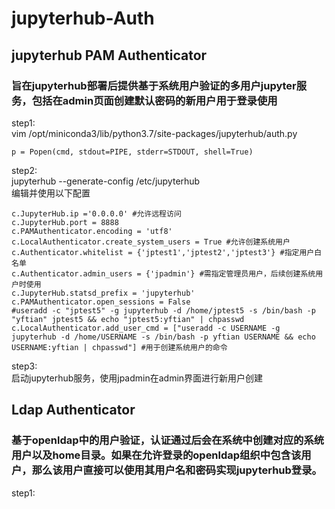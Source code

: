# jupyterhub-Auth 
## jupyterhub PAM Authenticator  
### 旨在jupyterhub部署后提供基于系统用户验证的多用户jupyter服务，包括在admin页面创建默认密码的新用户用于登录使用
step1:  
vim /opt/miniconda3/lib/python3.7/site-packages/jupyterhub/auth.py 
```
p = Popen(cmd, stdout=PIPE, stderr=STDOUT, shell=True) 
```
step2:  
jupyterhub --generate-config /etc/jupyterhub  
编辑并使用以下配置  
```
c.JupyterHub.ip ='0.0.0.0' #允许远程访问
c.JupyterHub.port = 8888
c.PAMAuthenticator.encoding = 'utf8'
c.LocalAuthenticator.create_system_users = True #允许创建系统用户
c.Authenticator.whitelist = {'jptest1','jptest2','jptest3'} #指定用户白名单
c.Authenticator.admin_users = {'jpadmin'} #需指定管理员用户，后续创建系统用户时使用
c.JupyterHub.statsd_prefix = 'jupyterhub'
c.PAMAuthenticator.open_sessions = False
#useradd -c "jptest5" -g jupyterhub -d /home/jptest5 -s /bin/bash -p "yftian" jptest5 && echo "jptest5:yftian" | chpasswd
c.LocalAuthenticator.add_user_cmd = ["useradd -c USERNAME -g jupyterhub -d /home/USERNAME -s /bin/bash -p yftian USERNAME && echo USERNAME:yftian | chpasswd"] #用于创建系统用户的命令
```
step3:  
启动jupyterhub服务，使用jpadmin在admin界面进行新用户创建  
## Ldap Authenticator  
### 基于openldap中的用户验证，认证通过后会在系统中创建对应的系统用户以及home目录。如果在允许登录的openldap组织中包含该用户，那么该用户直接可以使用其用户名和密码实现jupyterhub登录。
step1:  


